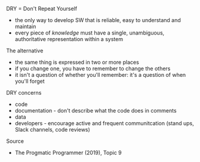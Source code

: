 DRY = Don't Repeat Yourself

* the only way to develop SW that is reliable, easy to understand and maintain
* every piece of *knowledge* must have a single, unambiguous, authoritative representation within a system

The alternative

* the same thing is expressed in two or more places
* if you change one, you have to remember to change the others
* it isn't a question of whether you'll remember: it's a question of when you'll forget

DRY concerns

* code
* documentation - don't describe what the code does in comments
* data
* developers - encourage active and frequent communitcation (stand ups, Slack channels, code reviews)

Source

* The Progmatic Programmer (2019), Topic 9
